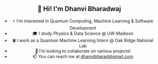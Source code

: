 <h2 align = center>👋 Hi! I'm Dhanvi Bharadwaj </h2>
<body align = center>
  
- ⚡ I'm interested in Quantum Computing, Machine Learning & Software Development
- 🎓 I study Physics & Data Science @ UW-Madison
- 🍀 I work as a Quantum Machine Learning Intern @ Oak Ridge National Lab
- 🤝 I’m looking to collaborate on various projects!
- 📫 You can reach me at dhanvibharad@gmail.com
  
</body>
